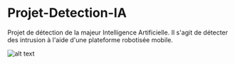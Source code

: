# Projet-Detection-IA
Projet de détection de la majeur Intelligence Artificielle. Il s'agit de détecter des intrusion à l'aide d'une plateforme robotisée mobile.

![alt text](https://github.com/Tpierga/2I_ProjetDetectionIA/tree/master/Projet_Detection_IA/Assets/Snapshots/test2.jpg?raw=true)
